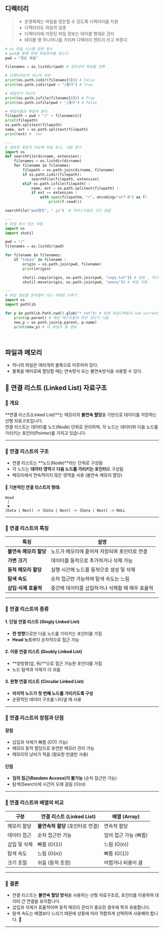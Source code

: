 ## 디렉터리
> * 운영체제는 파일을 정돈할 수 있도록 디렉터리를 지원
> * 디렉터리도 파일의 일종
> * 디렉터리에 저장된 파일 정보는 테이블 형태로 관리
> * 테이블 행 하나하나를 가리켜 디렉터리 엔트리 라고 부른다

```python
# os 파일 시스템 관련 함수
# pwd를 통해 현재 파일위치를 찾는다
pwd = "경로 복붙"

filenames = os.listdir(pwd) # 경로상의 파일들 반환 

# 디렉터리인지 아닌지 여부
print(os.path.isdir(filenams[0])) # False
print(os.path.isdir(pwd + "/폴더") # True

# 파일인지 아닌지
print(os.path.isfile(filenams[0])) # True
print(os.path.isfile(pwd + "/폴더") # False

# 파일이름과 확장자 분리
filepath = pwd + "/" + filenames[0]
print(filepath)
os.path.splitext(filepath)
name, ext = os.path.splitext(filepath)
print(ext) # .txt

---
# 경로와 확장자 이요해 파일 찾고, 내용 읽기
import os
def searchFile(dirname, extension):
    filenames = os.listdir(dirname)
    for filename in filenames:
        filepath = os.path.join(dirname, filename)
        if os.path.isdir(filepath):
            searchFile(filepath, extension)
        elif os.path.isfile(filepath) :
            name, ext = os.path.splitext(filepath) :
            if ext == extension :
                with open(filepathm, "r", encoding="utf-8") as f:
                    print(f.read())

searchFile("pwd경로", ".js")  # 자바스크립트 코드 읽음

---
# 파일 복사 또는 이동
import os
import shutil

pwd = "/"
filenames = os.listdir(pwd)

for filename in filenames:
    if "tokyo" in filename :
        origin = os.path.join(pwd, filename)
        print(origin)

        shutil.copy(origin, os.path.join(pwd, "copy.txt")) # 원본 , 어디다가, 
        shutil.move(origin, os.path.join(pwd, "anony")) # 파일 이동

---
# 파일 경로를 문자열이 아닌 객체로 다루기
import os
import pathlib

for p in pathlib.Path.cwd().glob("*.txt"): # 현재 워킹디렉토리 cwd current working directory
    print(p.parent) # 해당 텍스트들의 부모 경로가 나옴
    new_p = os.path.join(p.parent, p.name)
    print(new_p) # 내 파일의 총 경로
    
                        
```

## 파일과 메모리

* 하나의 파일은 여러개의 블록으로 이루어져 있다.
* 블록을 메미로에 할당할 때는 연속방식 또는 불연속방식을 사용할 수 있다.

## 🔗 연결 리스트 (Linked List) 자료구조

### 📌 개요
**연결 리스트(Linked List)**는 메모리의 **불연속 할당**을 기반으로 데이터를 저장하는 선형 자료구조입니다.  
연결 리스트는 데이터를 노드(Node) 단위로 관리하며, 각 노드는 데이터와 다음 노드를 가리키는 포인터(Pointer)를 가지고 있습니다.

---

### 📌 연결 리스트의 구조
- 연결 리스트는 **노드(Node)**라는 단위로 구성됨
- 각 노드는 **데이터 영역**과 **다음 노드를 가리키는 포인터**로 구성됨
- 메모리에서 연속적이지 않은 영역을 사용 (불연속 메모리 할당)

#### 🔹 기본적인 연결 리스트의 형태:
```
Head
 |
 ▼
[Data | Next] -> [Data | Next] -> [Data | Next] -> NULL
```

---

### 📌 연결 리스트의 특징
| 특징 | 설명 |
|------|------|
| **불연속 메모리 할당** | 노드가 메모리에 흩어져 저장되며 포인터로 연결 |
| **가변 크기** | 데이터를 동적으로 추가하거나 삭제 가능 |
| **동적 메모리 할당** | 실행 시간에 노드를 동적으로 생성 및 삭제 |
| **탐색 속도** | 순차 접근만 가능하여 탐색 속도는 느림 |
| **삽입·삭제 효율적** | 중간에 데이터를 삽입하거나 삭제할 때 매우 효율적 |

---

### 📌 연결 리스트의 종류
#### **1. 단일 연결 리스트 (Singly Linked List)**
- **한 방향**으로만 다음 노드를 가리키는 포인터를 가짐
- **Head 노드**부터 순차적으로 접근 가능

#### **2. 이중 연결 리스트 (Doubly Linked List)**
- **양방향(앞, 뒤)**으로 접근 가능한 포인터를 가짐
- 노드 탐색과 삭제가 더 쉬움

#### **3. 원형 연결 리스트 (Circular Linked List)**
- **마지막 노드가 첫 번째 노드를 가리키도록 구성**
- 순환적인 데이터 구조를 나타낼 때 사용

---

### 📌 연결 리스트의 장점과 단점
#### **장점**
- 삽입과 삭제가 빠름 (O(1) 가능)
- 메모리 동적 할당으로 유연한 메모리 관리 가능
- 메모리의 낭비가 적음 (필요한 만큼만 사용)

#### **단점**
- **임의 접근(Random Access)이 불가능** (순차 접근만 가능)
- 탐색(Search)에 시간이 오래 걸림 (O(n))

---

### 📌 연결 리스트와 배열의 비교
| 구분 | 연결 리스트 (Linked List) | 배열 (Array) |
|------|-------------------------|-------------|
| 메모리 할당 | **불연속적 할당** (포인터로 연결) | 연속적 할당 |
| 데이터 접근 | 순차 접근만 가능 | 임의 접근 가능 (빠름) |
| 삽입 및 삭제 | 빠름 (O(1)) | 느림 (O(n)) |
| 탐색 속도 | 느림 (O(n)) | 빠름 (O(1)) |
| 크기 조절 | 쉬움 (동적 조정) | 어렵거나 비용이 큼 |

---

### 📌 결론
- 연결 리스트는 **불연속 할당 방식**을 사용하는 선형 자료구조로, 포인터를 이용하여 데이터 간 연결을 유지합니다.
- 삽입과 삭제가 효율적이며 동적 메모리 관리가 중요한 경우에 특히 유용합니다.
- 탐색 속도는 배열보다 느리기 때문에 상황에 따라 적합하게 선택하여 사용해야 합니다. 🚀

---